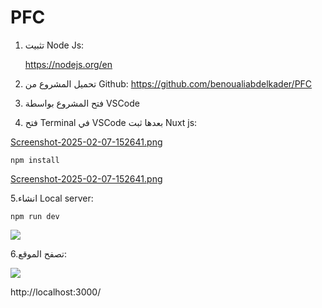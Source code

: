 # PFC

1. تثبيت Node Js:
   
    https://nodejs.org/en

2. تحميل المشروع من Github:
   https://github.com/benoualiabdelkader/PFC

3. فتح المشروع بواسطة VSCode  

4. فتح Terminal في VSCode بعدها ثبت Nuxt js: 
   
[Screenshot-2025-02-07-152641.png](https://postimg.cc/ygFZKWyQ)   

`npm install`
   
[Screenshot-2025-02-07-152641.png](https://postimg.cc/ygFZKWyQ)   

5.انشاء Local server:

`npm run dev`

![](C:\Users\dwhyo\AppData\Roaming\marktext\images\2025-02-07-15-23-08-image.png)

6.تصفح الموقع:

![](C:\Users\dwhyo\Pictures\Screenshots\Screenshot%202025-02-07%20152641.png)

http://localhost:3000/


